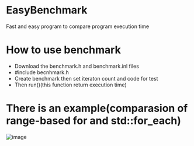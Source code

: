 # EasyBenchmark
Fast and easy program to compare program execution time

#  How to use benchmark
- Download the benchmark.h and benchmark.inl files
- #include becnhmark.h
- Create benchmark then set iteraton count and code for test
- Then run()(this function return execution time)

 # There is an example(comparasion of range-based for and std::for_each)
  
  ![image](https://github.com/Ihavenonames2/EasyBenchmark/assets/115930939/729d1065-ef52-487a-b152-8eb8873ce81c)

